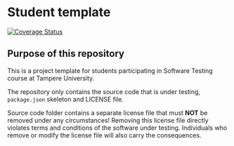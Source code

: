 # Student template

[![Coverage Status](https://coveralls.io/repos/github/PatrikTorn/softwaretesting/badge.svg?branch=master)](https://coveralls.io/github/PatrikTorn/softwaretesting?branch=master)

## Purpose of this repository

This is a project template for students participating in Software Testing course
at Tampere University.

The repository only contains the source code that is under testing, `package.json` skeleton
and LICENSE file.

Source code folder contains a separate license file that must **NOT** be removed under any circumstances!
Removing this license file directly violates terms and conditions of the software under testing.
Individuals who remove or modify the license file will also carry the consequences.